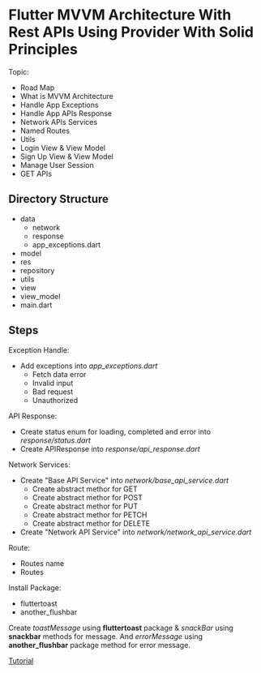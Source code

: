 # Flutter MVVM Architecture With Rest APIs Using Provider With Solid Principles

Topic:

- Road Map
- What is MVVM Architecture
- Handle App Exceptions
- Handle App APIs Response
- Network APIs Services
- Named Routes
- Utils
- Login View & View Model
- Sign Up View & View Model
- Manage User Session
- GET APIs

## Directory Structure

- data
  - network
  - response
  - app_exceptions.dart
- model
- res
- repository
- utils
- view
- view_model
- main.dart

## Steps

Exception Handle:

- Add exceptions into *app_exceptions.dart*
  - Fetch data error
  - Invalid input
  - Bad request
  - Unauthorized

API Response:

- Create status enum for loading, completed and error into *response/status.dart*
- Create APIResponse into *response/api_response.dart*

Network Services:

- Create "Base API Service" into *network/base_api_service.dart*
  - Create abstract methor for GET
  - Create abstract methor for POST
  - Create abstract methor for PUT
  - Create abstract methor for PETCH
  - Create abstract methor for DELETE
- Create "Network API Service" into *network/network_api_service.dart*

Route:

- Routes name
- Routes

Install Package:

- fluttertoast
- another_flushbar

Create *toastMessage* using __fluttertoast__ package & *snackBar* using __snackbar__ methods for message. And *errorMessage* using __another_flushbar__ package method for error message.

[Tutorial](https://www.youtube.com/playlist?list=PLFyjjoCMAPty6KBBqiwwbIU07wFIItYyH)
